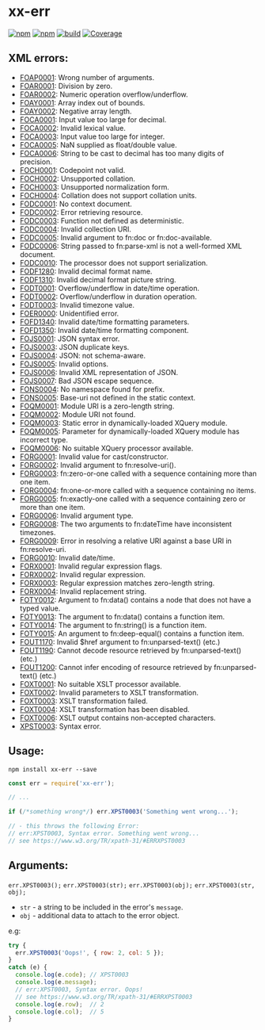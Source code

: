 # xx-err
[![npm](https://img.shields.io/npm/v/xx-err.svg)](https://www.npmjs.com/package/xx-err)
[![npm](https://img.shields.io/npm/dt/xx-err.svg)](https://www.npmjs.com/package/xx-err)
[![build](https://github.com/jazz-soft/xx-err/actions/workflows/build.yml/badge.svg)](https://github.com/jazz-soft/xx-err/actions)
[![Coverage](https://coveralls.io/repos/github/jazz-soft/xx-err/badge.svg?branch=main)](https://coveralls.io/github/jazz-soft/xx-err?branch=main)

## XML errors:
* [FOAP0001](https://www.w3.org/TR/xpath-functions-31/#ERRFOAP0001): Wrong number of arguments.
* [FOAR0001](https://www.w3.org/TR/xpath-functions-31/#ERRFOAR0001): Division by zero.
* [FOAR0002](https://www.w3.org/TR/xpath-functions-31/#ERRFOAR0002): Numeric operation overflow/underflow.
* [FOAY0001](https://www.w3.org/TR/xpath-functions-31/#ERRFOAY0001): Array index out of bounds.
* [FOAY0002](https://www.w3.org/TR/xpath-functions-31/#ERRFOAY0002): Negative array length.
* [FOCA0001](https://www.w3.org/TR/xpath-functions-31/#ERRFOCA0001): Input value too large for decimal.
* [FOCA0002](https://www.w3.org/TR/xpath-functions-31/#ERRFOCA0002): Invalid lexical value.
* [FOCA0003](https://www.w3.org/TR/xpath-functions-31/#ERRFOCA0003): Input value too large for integer.
* [FOCA0005](https://www.w3.org/TR/xpath-functions-31/#ERRFOCA0005): NaN supplied as float/double value.
* [FOCA0006](https://www.w3.org/TR/xpath-functions-31/#ERRFOCA0006): String to be cast to decimal has too many digits of precision.
* [FOCH0001](https://www.w3.org/TR/xpath-functions-31/#ERRFOCH0001): Codepoint not valid.
* [FOCH0002](https://www.w3.org/TR/xpath-functions-31/#ERRFOCH0002): Unsupported collation.
* [FOCH0003](https://www.w3.org/TR/xpath-functions-31/#ERRFOCH0003): Unsupported normalization form.
* [FOCH0004](https://www.w3.org/TR/xpath-functions-31/#ERRFOCH0004): Collation does not support collation units.
* [FODC0001](https://www.w3.org/TR/xpath-functions-31/#ERRFODC0001): No context document.
* [FODC0002](https://www.w3.org/TR/xpath-functions-31/#ERRFODC0002): Error retrieving resource.
* [FODC0003](https://www.w3.org/TR/xpath-functions-31/#ERRFODC0003): Function not defined as deterministic.
* [FODC0004](https://www.w3.org/TR/xpath-functions-31/#ERRFODC0004): Invalid collection URI.
* [FODC0005](https://www.w3.org/TR/xpath-functions-31/#ERRFODC0005): Invalid argument to fn:doc or fn:doc-available.
* [FODC0006](https://www.w3.org/TR/xpath-functions-31/#ERRFODC0006): String passed to fn:parse-xml is not a well-formed XML document.
* [FODC0010](https://www.w3.org/TR/xpath-functions-31/#ERRFODC0010): The processor does not support serialization.
* [FODF1280](https://www.w3.org/TR/xpath-functions-31/#ERRFODF1280): Invalid decimal format name.
* [FODF1310](https://www.w3.org/TR/xpath-functions-31/#ERRFODF1310): Invalid decimal format picture string.
* [FODT0001](https://www.w3.org/TR/xpath-functions-31/#ERRFODT0001): Overflow/underflow in date/time operation.
* [FODT0002](https://www.w3.org/TR/xpath-functions-31/#ERRFODT0002): Overflow/underflow in duration operation.
* [FODT0003](https://www.w3.org/TR/xpath-functions-31/#ERRFODT0003): Invalid timezone value.
* [FOER0000](https://www.w3.org/TR/xpath-functions-31/#ERRFOER0000): Unidentified error.
* [FOFD1340](https://www.w3.org/TR/xpath-functions-31/#ERRFOFD1340): Invalid date/time formatting parameters.
* [FOFD1350](https://www.w3.org/TR/xpath-functions-31/#ERRFOFD1350): Invalid date/time formatting component.
* [FOJS0001](https://www.w3.org/TR/xpath-functions-31/#ERRFOJS0001): JSON syntax error.
* [FOJS0003](https://www.w3.org/TR/xpath-functions-31/#ERRFOJS0003): JSON duplicate keys.
* [FOJS0004](https://www.w3.org/TR/xpath-functions-31/#ERRFOJS0004): JSON: not schema-aware.
* [FOJS0005](https://www.w3.org/TR/xpath-functions-31/#ERRFOJS0005): Invalid options.
* [FOJS0006](https://www.w3.org/TR/xpath-functions-31/#ERRFOJS0006): Invalid XML representation of JSON.
* [FOJS0007](https://www.w3.org/TR/xpath-functions-31/#ERRFOJS0007): Bad JSON escape sequence.
* [FONS0004](https://www.w3.org/TR/xpath-functions-31/#ERRFONS0004): No namespace found for prefix.
* [FONS0005](https://www.w3.org/TR/xpath-functions-31/#ERRFONS0005): Base-uri not defined in the static context.
* [FOQM0001](https://www.w3.org/TR/xpath-functions-31/#ERRFOQM0001): Module URI is a zero-length string.
* [FOQM0002](https://www.w3.org/TR/xpath-functions-31/#ERRFOQM0002): Module URI not found.
* [FOQM0003](https://www.w3.org/TR/xpath-functions-31/#ERRFOQM0003): Static error in dynamically-loaded XQuery module.
* [FOQM0005](https://www.w3.org/TR/xpath-functions-31/#ERRFOQM0005): Parameter for dynamically-loaded XQuery module has incorrect type.
* [FOQM0006](https://www.w3.org/TR/xpath-functions-31/#ERRFOQM0006): No suitable XQuery processor available.
* [FORG0001](https://www.w3.org/TR/xpath-functions-31/#ERRFORG0001): Invalid value for cast/constructor.
* [FORG0002](https://www.w3.org/TR/xpath-functions-31/#ERRFORG0002): Invalid argument to fn:resolve-uri().
* [FORG0003](https://www.w3.org/TR/xpath-functions-31/#ERRFORG0003): fn:zero-or-one called with a sequence containing more than one item.
* [FORG0004](https://www.w3.org/TR/xpath-functions-31/#ERRFORG0004): fn:one-or-more called with a sequence containing no items.
* [FORG0005](https://www.w3.org/TR/xpath-functions-31/#ERRFORG0005): fn:exactly-one called with a sequence containing zero or more than one item.
* [FORG0006](https://www.w3.org/TR/xpath-functions-31/#ERRFORG0006): Invalid argument type.
* [FORG0008](https://www.w3.org/TR/xpath-functions-31/#ERRFORG0008): The two arguments to fn:dateTime have inconsistent timezones.
* [FORG0009](https://www.w3.org/TR/xpath-functions-31/#ERRFORG0009): Error in resolving a relative URI against a base URI in fn:resolve-uri.
* [FORG0010](https://www.w3.org/TR/xpath-functions-31/#ERRFORG0010): Invalid date/time.
* [FORX0001](https://www.w3.org/TR/xpath-functions-31/#ERRFORX0001): Invalid regular expression flags.
* [FORX0002](https://www.w3.org/TR/xpath-functions-31/#ERRFORX0002): Invalid regular expression.
* [FORX0003](https://www.w3.org/TR/xpath-functions-31/#ERRFORX0003): Regular expression matches zero-length string.
* [FORX0004](https://www.w3.org/TR/xpath-functions-31/#ERRFORX0004): Invalid replacement string.
* [FOTY0012](https://www.w3.org/TR/xpath-functions-31/#ERRFOTY0012): Argument to fn:data() contains a node that does not have a typed value.
* [FOTY0013](https://www.w3.org/TR/xpath-functions-31/#ERRFOTY0013): The argument to fn:data() contains a function item.
* [FOTY0014](https://www.w3.org/TR/xpath-functions-31/#ERRFOTY0014): The argument to fn:string() is a function item.
* [FOTY0015](https://www.w3.org/TR/xpath-functions-31/#ERRFOTY0015): An argument to fn:deep-equal() contains a function item.
* [FOUT1170](https://www.w3.org/TR/xpath-functions-31/#ERRFOUT1170): Invalid $href argument to fn:unparsed-text() (etc.)
* [FOUT1190](https://www.w3.org/TR/xpath-functions-31/#ERRFOUT1190): Cannot decode resource retrieved by fn:unparsed-text() (etc.)
* [FOUT1200](https://www.w3.org/TR/xpath-functions-31/#ERRFOUT1200): Cannot infer encoding of resource retrieved by fn:unparsed-text() (etc.)
* [FOXT0001](https://www.w3.org/TR/xpath-functions-31/#ERRFOXT0001): No suitable XSLT processor available.
* [FOXT0002](https://www.w3.org/TR/xpath-functions-31/#ERRFOXT0002): Invalid parameters to XSLT transformation.
* [FOXT0003](https://www.w3.org/TR/xpath-functions-31/#ERRFOXT0003): XSLT transformation failed.
* [FOXT0004](https://www.w3.org/TR/xpath-functions-31/#ERRFOXT0004): XSLT transformation has been disabled.
* [FOXT0006](https://www.w3.org/TR/xpath-functions-31/#ERRFOXT0006): XSLT output contains non-accepted characters.
* [XPST0003](https://www.w3.org/TR/xpath-31/#ERRXPST0003): Syntax error.
## Usage:
`npm install xx-err --save`
```js
const err = require('xx-err');

// ...

if (/*something wrong*/) err.XPST0003('Something went wrong...');

// - this throws the following Error:
// err:XPST0003, Syntax error. Something went wrong...
// see https://www.w3.org/TR/xpath-31/#ERRXPST0003
```
## Arguments:
`err.XPST0003();` `err.XPST0003(str);` `err.XPST0003(obj);` `err.XPST0003(str, obj);`
* `str` - a string to be included in the error's `message`.
* `obj` - additional data to attach to the error object.

e.g:
```js
try {
  err.XPST0003('Oops!', { row: 2, col: 5 });
}
catch (e) {
  console.log(e.code); // XPST0003
  console.log(e.message);
  // err:XPST0003, Syntax error. Oops!
  // see https://www.w3.org/TR/xpath-31/#ERRXPST0003
  console.log(e.row);  // 2
  console.log(e.col);  // 5
}
```

